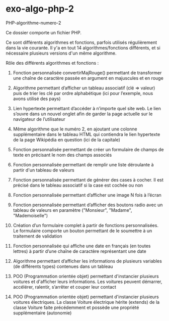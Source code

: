 # exo-algo-php-2
PHP-algorithme-numero-2


Ce dossier comporte un fichier PHP.

Ce sont différents algorithmes et fonctions, parfois utilisés régulièrement dans la vie courante.
Il y'a en tout 14 algorithmes/fonctions différents, et si nécessaire plusieurs versions d'un même algorithme.


Rôle des différents algorithmes et fonctions : 


1. Fonction personnalisée convertirMajRouge() permettant de transformer une chaîne de caractère passée en argument en majuscules et en rouge

2. Algorithme permettant d’afficher un tableau associatif (clé => valeur) puis de trier les clé par ordre alphabétique (ici pour l’exemple, nous avons utilisé des pays) 
	
3. Lien hypertexte permettant d’accéder à n’importe quel site web. Le lien s’ouvre dans un nouvel onglet afin de garder la page actuelle sur le navigateur de l’utilisateur

4. Même algorithme que le numéro 2, en ajoutant une colonne supplémentaire dans le tableau HTML qui contiendra le lien hypertexte de la page Wikipédia en question (ici de la capitale)

5. Fonction personnalisée permettant de créer un formulaire de champs de texte en précisant le nom des champs associés

6. Fonction personnalisée permettant de remplir une liste déroulante à partir d'un tableau de valeurs

7. Fonction personnalisée permettant de générer des cases à cocher. Il est précisé dans le tableau associatif si la case est cochée ou non

8. Fonction personnalisée permettant d’afficher une image N fois à l’écran

9. Fonction personnalisée permettant d’afficher des boutons radio avec un tableau de valeurs en paramètre ("Monsieur", "Madame", "Mademoiselle")

10. Création d’un formulaire complet à partir de fonctions personnalisées. Le formulaire comporte un bouton permettant de le soumettre à un traitement de validation

11. Fonction personnalisée qui affiche une date en français (en toutes lettres) à partir d’une chaîne de caractère représentant une date

12. Algorithme permettant d’afficher les informations de plusieurs variables (de différents types) contenues dans un tableau

13. POO (Programmation orientée objet) permettant d'instancier plusieurs voitures et d'afficher leurs informations. Les voitures peuvent démarrer, accélérer, ralentir, s’arrêter et couper leur contact

14. POO (Programmation orientée objet) permettant d'instancier plusieurs voitures électriques. La classe Voiture électrique hérite (extends) de la classe Voiture faite précédemment et possède une propriété supplémentaire (autonomie)
